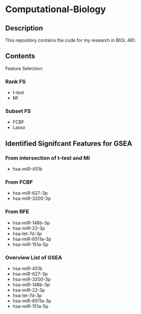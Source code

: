 # Computational-Biology

## Description

This repository contains the code for my research in BIOL 481.

## Contents

Feature Selection:

### Rank FS

- t-test
- MI

### Subset FS

- FCBF
- Lasso

## Identified Signifcant Features for GSEA

### From intersection of t-test and MI

- hsa-miR-451b

### From FCBF

- hsa-miR-627-3p
- hsa-miR-3200-3p

### From RFE

- hsa-miR-148b-3p
- hsa-miR-22-3p
- hsa-let-7d-3p
- hsa-miR-6511a-3p
- hsa-miR-151a-5p

### Overview List of GSEA

- hsa-miR-451b
- hsa-miR-627-3p
- hsa-miR-3200-3p
- hsa-miR-148b-3p
- hsa-miR-22-3p
- hsa-let-7d-3p
- hsa-miR-6511a-3p
- hsa-miR-151a-5p
